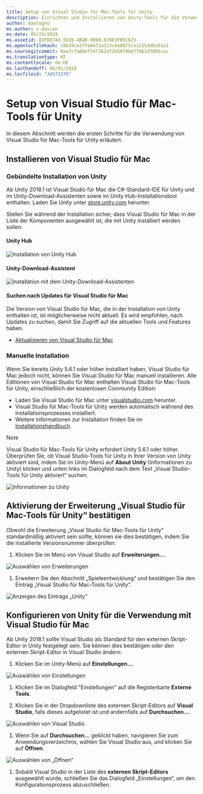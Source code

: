 ```yaml
---
title: Setup von Visual Studio für Mac-Tools für Unity
description: Einrichten und Installieren von Unity-Tools für die Verwendung in Visual Studio für Mac
author: dantogno
ms.author: v-davian
ms.date: 05/25/2018
ms.assetid: 83FDD7A3-5D16-4B4B-9080-078E3FB5C623
ms.openlocfilehash: 18839ce37feb4f2a113c4a8875ce1c25ddba31e1
ms.sourcegitcommit: 0aafcfa08ef74f162af2e5079be77061d7885cac
ms.translationtype: HT
ms.contentlocale: de-DE
ms.lasthandoff: 06/01/2018
ms.locfileid: "34573270"
---
```

# <a name="setup-visual-studio-for-mac-tools-for-unity"></a>Setup von Visual Studio für Mac-Tools für Unity

In diesem Abschnitt werden die ersten Schritte für die Verwendung von Visual Studio für Mac-Tools für Unity erläutert.

## <a name="install-visual-studio-for-mac"></a>Installieren von Visual Studio für Mac

### <a name="unity-bundled-installation"></a>Gebündelte Installation von Unity

Ab Unity 2018.1 ist Visual Studio für Mac die C#-Standard-IDE für Unity und im Unity-Download-Assistenten sowie im Unity Hub-Installationstool enthalten. Laden Sie Unity unter [store.unity.com](https://store.unity.com/) herunter.

Stellen Sie während der Installation sicher, dass Visual Studio für Mac in der Liste der Komponenten ausgewählt ist, die mit Unity installiert werden sollen:

#### <a name="unity-hub"></a>Unity Hub

![Installation von Unity Hub](media/setup-vsmac-tools-unity-image7.png)

#### <a name="unity-download-assistant"></a>Unity-Download-Assistent

![Installation mit dem Unity-Download-Assistenten](media/setup-vsmac-tools-unity-image8.png)

#### <a name="check-for-updates-to-visual-studio-for-mac"></a>Suchen nach Updates für Visual Studio für Mac

Die Version von Visual Studio für Mac, die in der Installation von Unity enthalten ist, ist möglicherweise nicht aktuell. Es wird empfohlen, nach Updates zu suchen, damit Sie Zugriff auf die aktuellen Tools und Features haben.

* [Aktualisieren von Visual Studio für Mac](update.md)

### <a name="manual-installation"></a>Manuelle Installation

Wenn Sie bereits Unity 5.6.1 oder höher installiert haben, Visual Studio für Mac jedoch nicht, können Sie Visual Studio für Mac manuell installieren. Alle Editionen von Visual Studio für Mac enthalten Visual Studio für Mac-Tools für Unity, einschließlich der kostenlosen Community Edition:

* Laden Sie Visual Studio für Mac unter [visualstudio.com](https://www.visualstudio.com/) herunter.
* Visual Studio für Mac-Tools für Unity werden automatisch während des Installationsprozesses installiert.
* Weitere Informationen zur Installation finden Sie im [Installationshandbuch](installation.md).

> [!NOTE]
> Visual Studio für Mac-Tools für Unity erfordert Unity 5.6.1 oder höher. Überprüfen Sie, ob Visual Studio-Tools für Unity in Ihrer Version von Unity aktiviert sind, indem Sie im Unity-Menü auf **About Unity** (Informationen zu Unity) klicken und unten links im Dialogfeld nach dem Text „Visual Studio-Tools für Unity aktiviert“ suchen.
>
> ![Informationen zu Unity](media/setup-vsmac-tools-unity-image3.png)

## <a name="confirm-that-the-visual-studio-for-mac-tools-for-unity-extension-is-enabled"></a>Aktivierung der Erweiterung „Visual Studio für Mac-Tools für Unity“ bestätigen

Obwohl die Erweiterung „Visual Studio für Mac-Tools für Unity“ standardmäßig aktiviert sein sollte, können sie dies bestätigen, indem Sie die installierte Versionsnummer überprüfen:

1. Klicken Sie im Menü von Visual Studio auf **Erweiterungen...**.

  ![Auswählen von Erweiterungen](media/setup-vsmac-tools-unity-image1.png)

1. Erweitern Sie den Abschnitt „Spieleentwicklung“ und bestätigen Sie den Eintrag „Visual Studio für Mac-Tools für Unity“.

  ![Anzeigen des Eintrags „Unity“](media/setup-vsmac-tools-unity-image2.png)

## <a name="configure-unity-for-use-with-visual-studio-for-mac"></a>Konfigurieren von Unity für die Verwendung mit Visual Studio für Mac

Ab Unity 2018.1 sollte Visual Studio als Standard für den externen Skript-Editor in Unity festgelegt sein. Sie können dies bestätigen oder den externen Skript-Editor in Visual Studio ändern:

1. Klicken Sie im Unity-Menü auf **Einstellungen...**.

  ![Auswählen von Einstellungen](media/setup-vsmac-tools-unity-image4.png)

1. Klicken Sie im Dialogfeld "Einstellungen" auf die Registerkarte **Externe Tools**.

1. Klicken Sie in der Dropdownliste des externen Skript-Editors auf **Visual Studio**, falls dieses aufgelistet ist und andernfalls auf **Durchsuchen...**.

  ![Auswählen von Visual Studio](media/setup-vsmac-tools-unity-image5.png)

1. Wenn Sie auf **Durchsuchen...** geklickt haben, navigieren Sie zum Anwendungsverzeichnis, wählen Sie Visual Studio aus, und klicken Sie auf **Öffnen**.

  ![Auswählen von „Öffnen“](media/setup-vsmac-tools-unity-image6.png)

1. Sobald Visual Studio in der Liste des **externen Skript-Editors** ausgewählt wurde, schließen Sie das Dialogfeld „Einstellungen“, um den Konfigurationsprozess abzuschließen.
